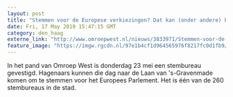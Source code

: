 ```yaml
---
layout: post
title: "Stemmen voor de Europese verkiezingen? Dat kan (onder andere) bij Omroep West"
date: Fri, 17 May 2019 15:47:15 GMT
category: den_haag
externe_link: "http://www.omroepwest.nl/nieuws/3833971/Stemmen-voor-de-Europese-verkiezingen-Dat-kan-onder-andere-bij-Omroep-West"
feature_image: "https://imgw.rgcdn.nl/97e1b4cf1d964565976f8217fc0d1fb9/opener/2831277.jpg"
---
```


In het pand van Omroep West is donderdag 23 mei een stembureau gevestigd. Hagenaars kunnen die dag naar de Laan van 's-Gravenmade komen om te stemmen voor het Europees Parlement. Het is één van de 260 stembureaus in de stad.
